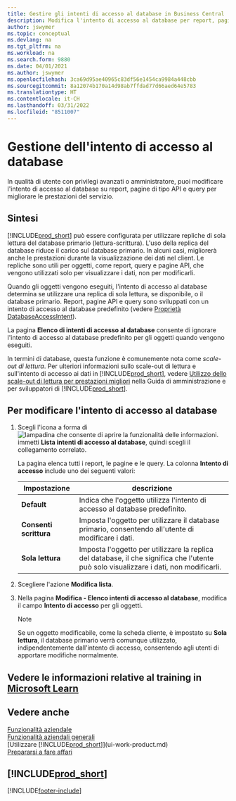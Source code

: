 ```yaml
---
title: Gestire gli intenti di accesso al database in Business Central
description: Modifica l'intento di accesso al database per report, pagine API e query.
author: jswymer
ms.topic: conceptual
ms.devlang: na
ms.tgt_pltfrm: na
ms.workload: na
ms.search.form: 9880
ms.date: 04/01/2021
ms.author: jswymer
ms.openlocfilehash: 3ca69d95ae40965c83df56e1454ca9984a448cbb
ms.sourcegitcommit: 8a12074b170a14d98ab7ffdad77d66aed64e5783
ms.translationtype: HT
ms.contentlocale: it-CH
ms.lasthandoff: 03/31/2022
ms.locfileid: "8511007"
---
```

# <a name="managing-database-access-intent"></a>Gestione dell'intento di accesso al database

In qualità di utente con privilegi avanzati o amministratore, puoi modificare l'intento di accesso al database su report, pagine di tipo API e query per migliorare le prestazioni del servizio.

## <a name="overview"></a>Sintesi

[!INCLUDE[prod_short](includes/prod_short.md)] può essere configurata per utilizzare repliche di sola lettura del database primario (lettura-scrittura). L'uso della replica del database riduce il carico sul database primario. In alcuni casi, migliorerà anche le prestazioni durante la visualizzazione dei dati nel client. Le repliche sono utili per oggetti, come report, query e pagine API, che vengono utilizzati solo per visualizzare i dati, non per modificarli.

Quando gli oggetti vengono eseguiti, l'intento di accesso al database determina se utilizzare una replica di sola lettura, se disponibile, o il database primario. Report, pagine API e query sono sviluppati con un intento di accesso al database predefinito (vedere [Proprietà DatabaseAccessIntent](/dynamics365/business-central/dev-itpro/developer/properties/devenv-dataaccessintent-property)).

La pagina **Elenco di intenti di accesso al database** consente di ignorare l'intento di accesso al database predefinito per gli oggetti quando vengono eseguiti.

In termini di database, questa funzione è comunemente nota come *scale-out di lettura*. Per ulteriori informazioni sullo scale-out di lettura e sull'intento di accesso ai dati in [!INCLUDE[prod_short](includes/prod_short.md)], vedere [Utilizzo dello scale-out di lettura per prestazioni migliori](/dynamics365/business-central/dev-itpro/administration/database-read-scale-out-overview) nella Guida di amministrazione e per sviluppatori di [!INCLUDE[prod_short](includes/prod_short.md)].

## <a name="to-change-the-database-access-intent"></a>Per modificare l'intento di accesso al database

1. Scegli l'icona a forma di ![lampadina che consente di aprire la funzionalità delle informazioni.](media/ui-search/search_small.png "Dimmi cosa vuoi fare") immetti **Lista intenti di accesso al database**, quindi scegli il collegamento correlato.

    La pagina elenca tutti i report, le pagine e le query. La colonna **Intento di accesso** include uno dei seguenti valori:

    |**Impostazione**|**descrizione**|  
    |------------|-------------|  
    |**Default**|Indica che l'oggetto utilizza l'intento di accesso al database predefinito.|
    |**Consenti scrittura**|Imposta l'oggetto per utilizzare il database primario, consentendo all'utente di modificare i dati.|
    |**Sola lettura**|Imposta l'oggetto per utilizzare la replica del database, il che significa che l'utente può solo visualizzare i dati, non modificarli.|

2. Scegliere l'azione **Modifica lista**.

3. Nella pagina **Modifica - Elenco intenti di accesso al database**, modifica il campo **Intento di accesso** per gli oggetti.

    > [!NOTE]
    > Se un oggetto modificabile, come la scheda cliente, è impostato su **Sola lettura**, il database primario verrà comunque utilizzato, indipendentemente dall'intento di accesso, consentendo agli utenti di apportare modifiche normalmente.

## <a name="see-related-training-at-microsoft-learn"></a>Vedere le informazioni relative al training in [Microsoft Learn](/learn/paths/deploy-configure-dynamics-365-business-central/)

## <a name="see-also"></a>Vedere anche
[Funzionalità aziendale](across-business-functionality.md)  
[Funzionalità aziendali generali](ui-across-business-areas.md)  
[Utilizzare [!INCLUDE[prod_short](includes/prod_short.md)]](ui-work-product.md)  
[Prepararsi a fare affari](ui-get-ready-business.md)    

## [!INCLUDE[prod_short](includes/free_trial_md.md)]  


[!INCLUDE[footer-include](includes/footer-banner.md)]